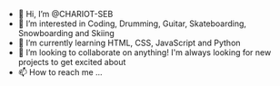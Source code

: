 - 👋 Hi, I’m @CHARIOT-SEB
- 👀 I’m interested in Coding, Drumming, Guitar, Skateboarding, Snowboarding and Skiing
- 🌱 I’m currently learning HTML, CSS, JavaScript and Python
- 💞️ I’m looking to collaborate on anything! I'm always looking for new projects to get excited about
- 📫 How to reach me ...

<!---
CHARIOT-SEB/CHARIOT-SEB is a ✨ special ✨ repository because its `README.md` (this file) appears on your GitHub profile.
You can click the Preview link to take a look at your changes.
--->
